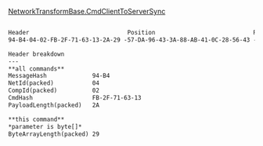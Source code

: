 [NetworkTransformBase.CmdClientToServerSync](https://github.com/vis2k/Mirror/blob/v26.2.2/Assets/Mirror/Components/NetworkTransformBase.cs#L201)
```md

Header                            Position                            Rotation                                         Scale
94-B4-04-02-FB-2F-71-63-13-2A-29 -57-DA-96-43-3A-88-AB-41-0C-28-56-43 -00-00-00-00-00-00-00-00-00-00-00-00-00-00-80-3F -00-00-80-40-00-00-80-40-00-00-80-40

Header breakdown
---
**all commands**
MessageHash             94-B4 
NetId(packed)           04
CompId(packed)          02
CmdHash                 FB-2F-71-63-13
PayloadLength(packed)   2A

**this command**
*parameter is byte[]*
ByteArrayLength(packed) 29
```